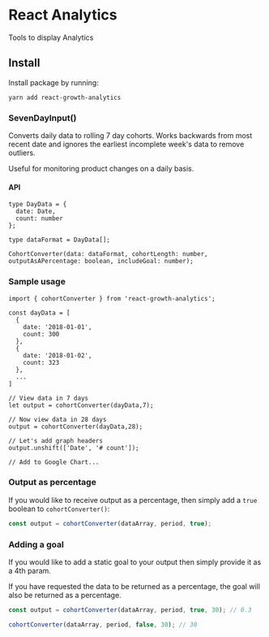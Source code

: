 # React Analytics

Tools to display Analytics

## Install

Install package by running:

```
yarn add react-growth-analytics
```

### SevenDayInput()

Converts daily data to rolling 7 day cohorts. Works backwards from most recent date and ignores the earliest incomplete week's data to remove outliers.

Useful for monitoring product changes on a daily basis.

#### API

```
type DayData = {
  date: Date,
  count: number
};

type dataFormat = DayData[];

CohortConverter(data: dataFormat, cohortLength: number, outputAsAPercentage: boolean, includeGoal: number);
```

### Sample usage

```
import { cohortConverter } from 'react-growth-analytics';

const dayData = [
  {
    date: '2018-01-01',
    count: 300
  },
  {
    date: '2018-01-02',
    count: 323
  },
  ...
]

// View data in 7 days
let output = cohortConverter(dayData,7);

// Now view data in 28 days
output = cohortConverter(dayData,28);

// Let's add graph headers
output.unshift(['Date', '# count']);

// Add to Google Chart...
```

### Output as percentage

If you would like to receive output as a percentage, then simply add a `true` boolean to `cohortConverter()`:

```javascript
const output = cohortConverter(dataArray, period, true);
```

### Adding a goal

If you would like to add a static goal to your output then simply provide it as a 4th param.

If you have requested the data to be returned as a percentage, the goal will also be returned as a percentage.

```javascript
const output = cohortConverter(dataArray, period, true, 30); // 0.3

cohortConverter(dataArray, period, false, 30); // 30
```
